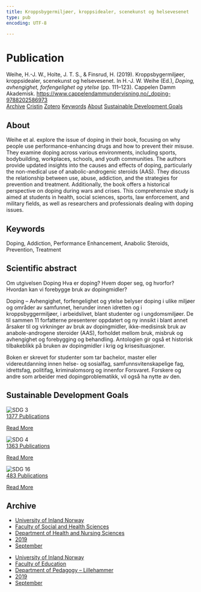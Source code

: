 ```yaml
---
title: Kroppsbygermiljøer, kroppsidealer, scenekunst og helsevesenet
type: pub
encoding: UTF-8

---
```

<h1>Publication</h1>
<article id="csl-bib-container-K8EHNPRJ" class="csl-bib-container">
  <div class="csl-bib-body"> <div class="csl-entry">Weihe, H.-J. W., Holte, J. T. S., &#38; Finsrud, H. (2019). Kroppsbygermiljøer, kroppsidealer, scenekunst og helsevesenet. In H.-J. W. Weihe (Ed.), <i>Doping, avhengighet, forfengelighet og ytelse</i> (pp. 111–123). Cappelen Damm Akademisk. <a href="https://www.cappelendammundervisning.no/_doping-9788202586973">https://www.cappelendammundervisning.no/_doping-9788202586973</a></div> </div>
  <div class="csl-bib-buttons">
    <a href="#taxonomy-article-K8EHNPRJ" alt="archive" class="csl-bib-button">Archive</a>
    <a href="https://app.cristin.no/results/show.jsf?id=1725081" alt="Cristin" class="csl-bib-button">Cristin</a>
    <a href="http://zotero.org/groups/5881554/items/K8EHNPRJ" alt="Zotero" class="csl-bib-button">Zotero</a>
    <a href="#keywords-article-K8EHNPRJ" alt="keywords" class="csl-bib-button">Keywords</a>
    <a href="#about-article-K8EHNPRJ" alt="about_pub" class="csl-bib-button">About</a>
    <a href="#sdg-article-K8EHNPRJ" alt="sdg" class="csl-bib-button">Sustainable Development Goals</a>
  </div>
  <div id="csl-bib-meta-container-K8EHNPRJ"></div>
</article>
<div id="csl-bib-meta-K8EHNPRJ" class="csl-bib-meta">
  <article id="about-article-K8EHNPRJ" class="about_pub-article">
    <h1>About</h1>
    Weihe et al. explore the issue of doping in their book, focusing on why people use performance-enhancing drugs and how to prevent their misuse. They examine doping across various environments, including sports, bodybuilding, workplaces, schools, and youth communities. The authors provide updated insights into the causes and effects of doping, particularly the non-medical use of anabolic-androgenic steroids (AAS). They discuss the relationship between use, abuse, addiction, and the strategies for prevention and treatment. Additionally, the book offers a historical perspective on doping during wars and crises. This comprehensive study is aimed at students in health, social sciences, sports, law enforcement, and military fields, as well as researchers and professionals dealing with doping issues.
  </article>
  <article id="keywords-article-K8EHNPRJ" class="keywords-article">
    <h1>Keywords</h1>
    Doping, Addiction, Performance Enhancement, Anabolic Steroids, Prevention, Treatment
  </article>
  <article id="abstract-article-K8EHNPRJ" class="abstract-article">
    <h1>Scientific abstract</h1>
    Om utgivelsen Doping 
Hva er doping? Hvem doper seg, og hvorfor? Hvordan kan vi forebygge bruk av dopingmidler? 
 
Doping – Avhengighet, forfengelighet og ytelse belyser doping i ulike miljøer og områder av samfunnet, herunder innen idretten og i kroppsbyggermiljøer, i arbeidslivet, blant studenter og i ungdomsmiljøer. De til sammen 11 forfatterne presenterer oppdatert og ny innsikt i blant annet årsaker til og virkninger av bruk av dopingmidler, ikke-medisinsk bruk av anabole-androgene steroider (AAS), forholdet mellom bruk, misbruk og avhengighet og forebygging og behandling. Antologien gir også et historisk tilbakeblikk på bruken av dopingmidler i krig og krisesituasjoner. 
 
Boken er skrevet for studenter som tar bachelor, master eller videreutdanning innen helse- og sosialfag, samfunnsvitenskapelige fag, idrettsfag, politifag, kriminalomsorg og innenfor Forsvaret. Forskere og andre som arbeider med dopingproblematikk, vil også ha nytte av den.
  </article>
  <article id="sdg-article-K8EHNPRJ" class="sdg-article">
    <h1>Sustainable Development Goals</h1>
    <div class="sdg-container"><div id="sdg3" class="sdg">
        <img src="{{< params subfolder >}}images/sdg/sdg03_en.png" class="image" alt="SDG 3">
        <div class="sdg-overlay">
          <a href="{{< params subfolder >}}en/archive/?sdg=3#archive" class="sdg-publication-count"><span>1377</span> Publications</a>
          <p><a href="https://sdgs.un.org/goals/goal3" class="sdg-read-more">Read More</a></p>
        </div>
      </div> <div id="sdg4" class="sdg">
        <img src="{{< params subfolder >}}images/sdg/sdg04_en.png" class="image" alt="SDG 4">
        <div class="sdg-overlay">
          <a href="{{< params subfolder >}}en/archive/?sdg=4#archive" class="sdg-publication-count"><span>1363</span> Publications</a>
          <p><a href="https://sdgs.un.org/goals/goal4" class="sdg-read-more">Read More</a></p>
        </div>
      </div> <div id="sdg16" class="sdg">
        <img src="{{< params subfolder >}}images/sdg/sdg16_en.png" class="image" alt="SDG 16">
        <div class="sdg-overlay">
          <a href="{{< params subfolder >}}en/archive/?sdg=16#archive" class="sdg-publication-count"><span>483</span> Publications</a>
          <p><a href="https://sdgs.un.org/goals/goal16" class="sdg-read-more">Read More</a></p>
        </div>
      </div></div>
  </article>
  <article id="taxonomy-article-K8EHNPRJ" class="taxonomy-article">
    <h1>Archive</h1>
    <ul>
      <li><a href="{{< params subfolder >}}en/archive/?key=3DCRN523">University of Inland Norway</a></li>
      <li><a href="{{< params subfolder >}}en/archive/?key=IDKFS3MX">Faculty of Social and Health Sciences</a></li>
      <li><a href="{{< params subfolder >}}en/archive/?key=GTV4ECMZ">Department of Health and Nursing Sciences</a></li>
      <li><a href="{{< params subfolder >}}en/archive/?key=E7THIEEM">2019</a></li>
      <li><a href="{{< params subfolder >}}en/archive/?key=6QF6KLCL">September</a></li>
    </ul>
    <ul>
      <li><a href="{{< params subfolder >}}en/archive/?key=3DCRN523">University of Inland Norway</a></li>
      <li><a href="{{< params subfolder >}}en/archive/?key=WYNZA47F">Faculty of Education</a></li>
      <li><a href="{{< params subfolder >}}en/archive/?key=L8MA547R">Department of Pedagogy – Lillehammer</a></li>
      <li><a href="{{< params subfolder >}}en/archive/?key=GVCKFHWP">2019</a></li>
      <li><a href="{{< params subfolder >}}en/archive/?key=V8MNTRUI">September</a></li>
    </ul>
  </article>
</div>
